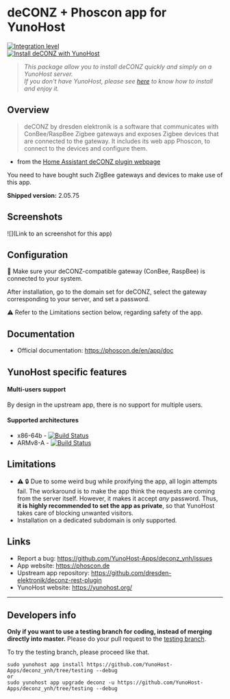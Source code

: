 # deCONZ + Phoscon app for YunoHost

[![Integration level](https://dash.yunohost.org/integration/deconz.svg)](https://dash.yunohost.org/appci/app/deconz)  
[![Install deCONZ with YunoHost](https://install-app.yunohost.org/install-with-yunohost.png)](https://install-app.yunohost.org/?app=deconz)

> *This package allow you to install deCONZ quickly and simply on a YunoHost server.  
If you don't have YunoHost, please see [here](https://yunohost.org/#/install) to know how to install and enjoy it.*

## Overview
> deCONZ by dresden elektronik is a software that communicates with ConBee/RaspBee Zigbee gateways and exposes Zigbee devices that are connected to the gateway. It includes its web app Phoscon, to connect to the devices and configure them.
- from the [Home Assistant deCONZ plugin webpage](https://www.home-assistant.io/integrations/deconz/)

You need to have bought such ZigBee gateways and devices to make use of this app.

**Shipped version:** 2.05.75

## Screenshots

![](Link to an screenshot for this app)

## Configuration

:electric_plug: Make sure your deCONZ-compatible gateway (ConBee, RaspBee) is connected to your system.

After installation, go to the domain set for deCONZ, select the gateway corresponding to your server, and set a password.

:warning: Refer to the Limitations section below, regarding safety of the app.

## Documentation

 * Official documentation: https://phoscon.de/en/app/doc
<!-- * YunoHost documentation: If specific documentation is needed, feel free to contribute.-->

## YunoHost specific features

#### Multi-users support

By design in the upstream app, there is no support for multiple users.

#### Supported architectures

* x86-64b - [![Build Status](https://ci-apps.yunohost.org/ci/logs/deconz%20%28Apps%29.svg)](https://ci-apps.yunohost.org/ci/apps/deconz/)
* ARMv8-A - [![Build Status](https://ci-apps-arm.yunohost.org/ci/logs/deconz%20%28Apps%29.svg)](https://ci-apps-arm.yunohost.org/ci/apps/deconz/)

## Limitations

* :warning: :lock: Due to some weird bug while proxifying the app, all login attempts fail. The workaround is to make the app think the requests are coming from the server itself. However, it makes it accept *any* password. Thus, **it is highly recommended to set the app as private**, so that YunoHost takes care of blocking unwanted visitors.
* Installation on a dedicated subdomain is only supported.

## Links

 * Report a bug: https://github.com/YunoHost-Apps/deconz_ynh/issues
 * App website: https://phoscon.de
 * Upstream app repository: https://github.com/dresden-elektronik/deconz-rest-plugin
 * YunoHost website: https://yunohost.org/

---

Developers info
----------------

**Only if you want to use a testing branch for coding, instead of merging directly into master.**
Please do your pull request to the [testing branch](https://github.com/YunoHost-Apps/deconz_ynh/tree/testing).

To try the testing branch, please proceed like that.
```
sudo yunohost app install https://github.com/YunoHost-Apps/deconz_ynh/tree/testing --debug
or
sudo yunohost app upgrade deconz -u https://github.com/YunoHost-Apps/deconz_ynh/tree/testing --debug
```
